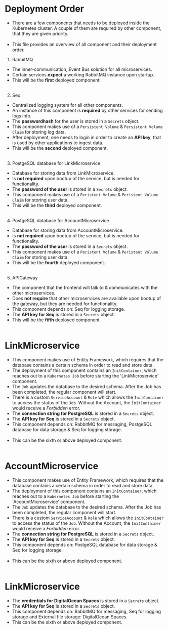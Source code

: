 # Deployment Order

* There are a few components that needs to be deployed inside the Kubernetes cluster. A couple of them are required by other component, that they are given priority. <br><br>
* This file provides an overview of all component and their deployment order.

1. RabbitMQ
* The inner-communication, Event Bus solution for all microservices.
* Certain services **expect** a working RabbitMQ instance upon startup.
* This will be the **first** deployed component. <br><br>


2. Seq
* Centralized logging system for all other components.
* An instance of this component is **required** by other services for sending logs info.
* The **passwordhash** for the user is stored in a `Secrets` object.
* This component makes use of a `Persistent Volume` & `Persistent Volume Claim` for storing log data.
* After deployment, one needs to login in order to create an **API key**, that is used by other applications to ingest data.
* This will be the **second** deployed component. <br><br>


3. PostgeSQL database for LinkMicroservice
* Database for storing data from LinkMicroservice.
* Is **not required** upon bootup of the service, but is needed for functionality.
* The **password of the user** is stored in a `Secrets` object.
* This component makes use of a `Peristent Volume` & `Peristent Volume Claim` for storing user data. 
* This will be the **third** deployed component. <br><br>

4. PostgeSQL database for AccountMicroservice
* Database for storing data from AccountMicroservice.
* Is **not required** upon bootup of the service, but is needed for functionality.
* The **password of the user** is stored in a `Secrets` object.
* This component makes use of a `Peristent Volume` & `Peristent Volume Claim` for storing user data. 
* This will be the **fourth** deployed component. <br><br>


5. APIGateway
* The component that the frontend will talk to & communicates with the other microservices.
* Does **not require** that other microservices are available upon bootup of the gateway, but they are needed for functionality.
* This component depends on: Seq for logging storage.
* The **API key for Seq** is stored in a `Secrets` object.
* This will be the **fifth** deployed component. <br><br>

# LinkMicroservice
* This component makes use of Entity Framework, which requires that the database contains a certain schema in order to read and store data.
* The deployment of this component contains an `InitContainer`, which reaches out to a `Kubernetes Job` before starting the 'LinkMicroservice' component.
* The `Job` updates the database to the desired schema. After the Job has been completed, the regular component will start.
* There is a custom `ServiceAccount` & `Role` which allows the `InitContainer` to access the status of the `Job`. Without the Account, the `InitContainer` would receive a *Forbidden* error.
* The **connection string for PostgreSQL** is stored in a `Secrets` object.
* The **API key for Seq** is stored in a `Secrets` object.
* This component depends on: RabbitMQ for messaging, PostgeSQL database for data storage & Seq for logging storage. <br><br>
* This can be the sixth or above deployed component.<br><br>

# AccountMicroservice
* This component makes use of Entity Framework, which requires that the database contains a certain schema in order to read and store data.
* The deployment of this component contains an `InitContainer`, which reaches out to a `Kubernetes Job` before starting the 'AccountMicroservice' component.
* The `Job` updates the database to the desired schema. After the Job has been completed, the regular component will start.
* There is a custom `ServiceAccount` & `Role` which allows the `InitContainer` to access the status of the `Job`. Without the Account, the `InitContainer` would receive a *Forbidden* error.
* The **connection string for PostgreSQL** is stored in a `Secrets` object.
* The **API key for Seq** is stored in a `Secrets` object.
* This component depends on: PostgeSQL database for data storage & Seq for logging storage. <br><br>
* This can be the sixth or above deployed component.<br><br>

# LinkMicroservice
* The **credentials for DigitalOcean Spaces** is stored in a `Secrets` object.
* The **API key for Seq** is stored in a `Secrets` object.
* This component depends on: RabbitMQ for messaging, Seq for logging storage and External file storage: DigitalOcean Spaces.
* This can be the sixth or above deployed component.<br><br>